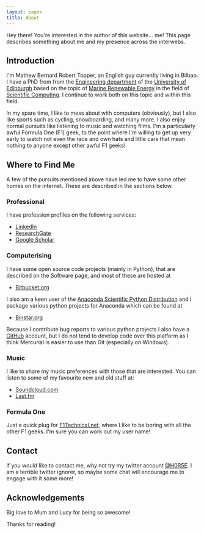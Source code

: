 ```yaml
---
layout: pagex
title: About
---
```


<p class="message">
  Hey there! You're interested in the author of this website... me!
  This page describes something about me and my presence across the interwebs.
</p>

## Introduction

I'm Mathew Bernard Robert Topper, an English guy currently living in Bilbao.
I have a PhD from from the [Engineering department](http://www.eng.ed.ac.uk/)
of the [University of Edinburgh](http://www.ed.ac.uk/) based on the topic of
[Marine Renewable Energy](http://en.wikipedia.org/wiki/Marine_energy#Renewable)
in the field of [Scientific Computing](http://en.wikipedia.org/wiki/Computational_science).
I continue to work both on this topic and within this field.

In my spare time, I like to mess about with computers (obviously), but I also
like sports such as cycling, snowboarding, and many more. I also enjoy normal
pursuits like listening to music and watching films. I'm a particularly
awful Formula One (F1) geek, to the point where I'm willing to get up very early to watch
not even the race and own hats and little cars that mean nothing to anyone
except other awful F1 geeks!

## Where to Find Me

A few of the pursuits mentioned above have led me to have some other homes on the internet.
These are described in the sections below.

### Professional

I have profession profiles on the following services:

* [LinkedIn](https://uk.linkedin.com/pub/mathew-topper/35/512/531)
* [ResearchGate](http://www.researchgate.net/profile/Mathew_Topper)
* [Google Scholar](http://scholar.google.co.uk/citations?user=di-ePxIAAAAJ&hl=en)

### Computerising

I have some open source code projects (mainly in Python), that are described
on the Software page, and most of these are hosted at

* [Bitbucket.org](https://bitbucket.org/topper)

I also am a keen user of the
[Anaconda Scientific Python Distribution](https://store.continuum.io/cshop/anaconda/)
and I package various python projects for Anaconda which can be found at

* [Binstar.org](https://binstar.org/topper)

Because I contribute bug reports to various python projects I also have a 
[GitHub](https://github.com/H0R5E) account, but I do not tend to develop code over
this platform as I think Mercurial is easier to use than Git (especially on
Windows).

### Music

I like to share my music preferences with those that are interested. You
can listen to some of my favourite new and old stuff at:

* [Soundcloud.com](https://soundcloud.com/h0r5e/)
* [Last.fm](http://www.last.fm/user/H0R5E)

### Formula One

Just a quick plug for [F1Technical.net](http://www.f1technical.net/), where I like
to be boring with all the other F1 geeks. I'm sure you can work out my user name!

## Contact

If you would like to contact me, why not try my twitter account
[@H0R5E](https://twitter.com/h0r5e). I am a terrible twitter ignorer, so maybe
some chat will encourage me to engage with it some more!

## Acknowledgements

Big love to Mum and Lucy for being so awesome!

Thanks for reading!
